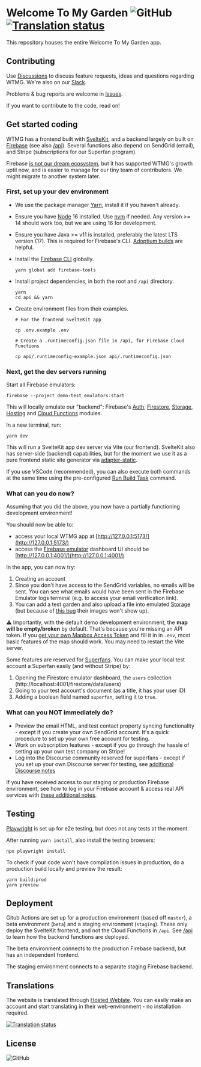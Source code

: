 # Welcome To My Garden ![GitHub](https://img.shields.io/github/license/welcometomygarden/welcometomygarden?label=License) [![Translation status](https://hosted.weblate.org/widgets/wtmg/-/svg-badge.svg)](https://hosted.weblate.org/engage/wtmg/)

This repository houses the entire Welcome To My Garden app.

## Contributing

Use [Discussions](https://github.com/WelcometoMyGarden/welcometomygarden/discussions) to discuss feature requests, ideas and questions regarding WTMG. We're also on our [Slack](https://join.slack.com/t/welcometomygarden/shared_invite/zt-f31i37dj-_zFgnfe40B6EexJuB2f_~w).

Problems & bug reports are welcome in [Issues](https://github.com/WelcometoMyGarden/welcometomygarden/issues).

If you want to contribute to the code, read on!

## Get started coding

WTMG has a frontend built with [SvelteKit](https://kit.svelte.dev/), and a backend largely on built on [Firebase](https://firebase.google.com/docs) (see also [/api](./api/)). Several functions also depend on SendGrid (email), and Stripe (subscriptions for our Superfan program).

Firebase [is not our dream ecosystem](https://github.com/WelcometoMyGarden/welcometomygarden/issues/106), but it has supported WTMG's growth uptil now, and is easier to manage for our tiny team of contributors. We might migrate to another system later.

### First, set up your dev environment

- We use the package manager [Yarn](https://yarnpkg.com/getting-started/install), install it if you haven't already.
- Ensure you have [Node](https://nodejs.org/en/download/) 16 installed. Use [nvm](https://github.com/nvm-sh/nvm) if needed. Any version >= 14 should work too, but we are using 16 for development.
- Ensure you have Java >= v11 is installed, preferably the latest LTS version (17). This is required for Firebase's CLI. [Adoptium builds](https://adoptium.net/en-GB/) are helpful.
- Install the [Firebase CLI](https://firebaseopensource.com/projects/firebase/firebase-tools/) globally.

  ```
  yarn global add firebase-tools
  ```

- Install project dependencies, in both the root and `/api` directory.
  ```
  yarn
  cd api && yarn
  ```
- Create environment files from their examples.

  ```
  # For the frontend SvelteKit app

  cp .env.example .env

  # Create a .runtimeconfig.json file in /api, for Firebase Cloud Functions

  cp api/.runtimeconfig-example.json api/.runtimeconfig.json
  ```

### Next, get the dev servers running

Start all Firebase emulators:

```
firebase --project demo-test emulators:start
```

This will locally emulate our "backend": Firebase's [Auth](https://firebase.google.com/docs/auth), [Firestore](https://firebase.google.com/docs/firestore), [Storage](https://firebase.google.com/docs/storage), [Hosting](https://firebase.google.com/docs/hosting) and [Cloud Functions](https://firebase.google.com/docs/functions) modules.

In a new terminal, run:

```
yarn dev
```

This will run a SvelteKit app dev server via Vite (our frontend). SvelteKit also has server-side (backend) capabilities, but for the moment we use it as a pure frontend static site generator via [adapter-static](https://kit.svelte.dev/docs/adapters#supported-environments-static-sites).

If you use VSCode (recommended), you can also execute both commands at the same time using the pre-configured [Run Build Task](https://code.visualstudio.com/Docs/editor/tasks#_typescript-hello-world) command.

### What can you do now?

Assuming that you did the above, you now have a partially functioning development environment!

You should now be able to:

- access your local WTMG app at [http://127.0.0.1:5173/](http://127.0.0.1:5173/)
- access the [Firebase emulator](https://firebase.google.com/docs/emulator-suite) dashboard UI should be [http://127.0.0.1:4001/](http://127.0.0.1:4001/)

In the app, you can now try:

1. Creating an account
2. Since you don't have access to the SendGrid variables, no emails will be sent. You can see what emails would have been sent in the Firebase Emulator logs terminal (e.g. to access your email verification link).
3. You can add a test garden and also upload a file into emulated [Storage](https://firebase.google.com/docs/storage) (but because of [this bug](https://github.com/WelcometoMyGarden/welcometomygarden/issues/289) their images won't show up).

⚠️ Importantly, with the default demo development environment, the **map will be empty/broken** by default. That's because you're missing an API token. If you [get your own Mapbox Access Token](https://docs.mapbox.com/help/getting-started/#how-to-use-mapbox) and fill it in in `.env`, most basic features of the map should work. You may need to restart the Vite server.

Some features are reserved for [Superfans](https://welcometomygarden.org/about-superfan). You can make your local test account a Superfan easily (and without Stripe) by:

1. Opening the Firestore emulator dashboard, the `users` collection (http://localhost:4001/firestore/data/users)
2. Going to your test account's document (as a title, it has your user ID)
3. Adding a boolean field named `superfan`, setting it to `true`.

### What can you NOT immediately do?

- Preview the email HTML, and test contact property syncing functionality - except if you create your own SendGrid account. It's a quick procedure to set up your own free account for testing.
- Work on subscription features - except if you go through the hassle of setting up your own test company on Stripe!
- Log into the Discourse community reserved for superfans - except if you set up your own Discourse server for testing, see [additional Discourse notes](./docs/discourse.md)

If you have received access to our staging or production Firebase environment, see how to log in your Firebase account & access real API services with [these additional notes](./docs/full-access.md).

## Testing

[Playwright](https://playwright.dev/) is set up for e2e testing, but does not any tests at the moment.

After running `yarn install`, also install the testing browsers:

```
npx playwright install
```

To check if your code won't have compilation issues in production, do a production build locally and preview the result:

```
yarn build:prod
yarn preview
```

## Deployment

Gitub Actions are set up for a production environment (based off `master`), a beta environment (`beta`) and a staging environment (`staging`). These only deploy the SvelteKit frontend, and not the Cloud Functions in `/api`. See [/api](./api) to learn how the backend functions are deployed.

The beta environment connects to the production Firebase backend, but has an independent frontend.

The staging environment connects to a separate staging Firebase backend.

## Translations

The website is translated through [Hosted Weblate](https://hosted.weblate.org/projects/wtmg/).
You can easily make an account and start translating in their web-environment - no installation required.

[![Translation status](https://hosted.weblate.org/widgets/wtmg/-/multi-auto.svg)](https://hosted.weblate.org/engage/wtmg/)

## License

![GitHub](https://img.shields.io/github/license/welcometomygarden/welcometomygarden?label=License)
